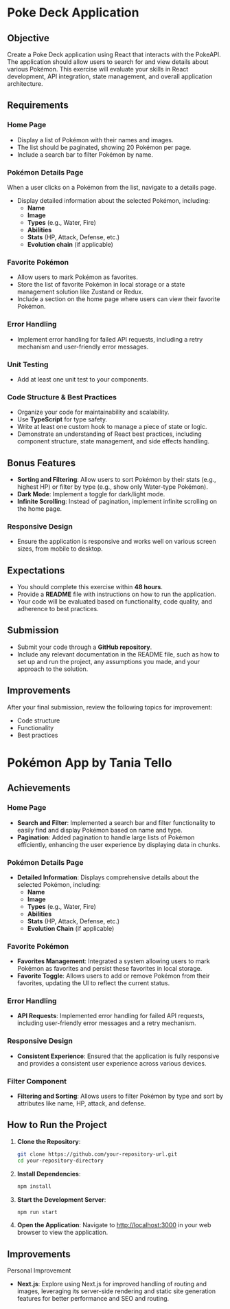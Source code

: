 # Poke Deck Application

## Objective

Create a Poke Deck application using React that interacts with the PokeAPI. The application should allow users to search for and view details about various Pokémon. This exercise will evaluate your skills in React development, API integration, state management, and overall application architecture.

## Requirements

### Home Page

- Display a list of Pokémon with their names and images.
- The list should be paginated, showing 20 Pokémon per page.
- Include a search bar to filter Pokémon by name.

### Pokémon Details Page

When a user clicks on a Pokémon from the list, navigate to a details page.

- Display detailed information about the selected Pokémon, including:
  - **Name**
  - **Image**
  - **Types** (e.g., Water, Fire)
  - **Abilities**
  - **Stats** (HP, Attack, Defense, etc.)
  - **Evolution chain** (if applicable)

### Favorite Pokémon

- Allow users to mark Pokémon as favorites.
- Store the list of favorite Pokémon in local storage or a state management solution like Zustand or Redux.
- Include a section on the home page where users can view their favorite Pokémon.

### Error Handling

- Implement error handling for failed API requests, including a retry mechanism and user-friendly error messages.

### Unit Testing

- Add at least one unit test to your components.

### Code Structure & Best Practices

- Organize your code for maintainability and scalability.
- Use **TypeScript** for type safety.
- Write at least one custom hook to manage a piece of state or logic.
- Demonstrate an understanding of React best practices, including component structure, state management, and side effects handling.

## Bonus Features

- **Sorting and Filtering**: Allow users to sort Pokémon by their stats (e.g., highest HP) or filter by type (e.g., show only Water-type Pokémon).
- **Dark Mode**: Implement a toggle for dark/light mode.
- **Infinite Scrolling**: Instead of pagination, implement infinite scrolling on the home page.

### Responsive Design

- Ensure the application is responsive and works well on various screen sizes, from mobile to desktop.

## Expectations

- You should complete this exercise within **48 hours**.
- Provide a **README** file with instructions on how to run the application.
- Your code will be evaluated based on functionality, code quality, and adherence to best practices.

## Submission

- Submit your code through a **GitHub repository**.
- Include any relevant documentation in the README file, such as how to set up and run the project, any assumptions you made, and your approach to the solution.

## Improvements

After your final submission, review the following topics for improvement:

- Code structure
- Functionality
- Best practices

# Pokémon App by Tania Tello

## Achievements

### Home Page

- **Search and Filter**: Implemented a search bar and filter functionality to easily find and display Pokémon based on name and type.
- **Pagination**: Added pagination to handle large lists of Pokémon efficiently, enhancing the user experience by displaying data in chunks.

### Pokémon Details Page

- **Detailed Information**: Displays comprehensive details about the selected Pokémon, including:
  - **Name**
  - **Image**
  - **Types** (e.g., Water, Fire)
  - **Abilities**
  - **Stats** (HP, Attack, Defense, etc.)
  - **Evolution Chain** (if applicable)

### Favorite Pokémon

- **Favorites Management**: Integrated a system allowing users to mark Pokémon as favorites and persist these favorites in local storage.
- **Favorite Toggle**: Allows users to add or remove Pokémon from their favorites, updating the UI to reflect the current status.

### Error Handling

- **API Requests**: Implemented error handling for failed API requests, including user-friendly error messages and a retry mechanism.

### Responsive Design

- **Consistent Experience**: Ensured that the application is fully responsive and provides a consistent user experience across various devices.

### Filter Component

- **Filtering and Sorting**: Allows users to filter Pokémon by type and sort by attributes like name, HP, attack, and defense.

## How to Run the Project

1. **Clone the Repository**:

    ```bash
    git clone https://github.com/your-repository-url.git
    cd your-repository-directory
    ```

2. **Install Dependencies**:

    ```bash
    npm install
    ```

3. **Start the Development Server**:

    ```bash
    npm run start
    ```

4. **Open the Application**: Navigate to [http://localhost:3000](http://localhost:3000) in your web browser to view the application.

## Improvements

Personal Improvement

- **Next.js**: Explore using Next.js for improved handling of routing and images, leveraging its server-side rendering and static site generation features for better performance and SEO and routing.

